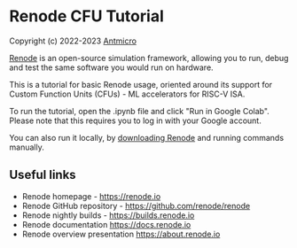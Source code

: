 # Renode CFU Tutorial

Copyright (c) 2022-2023 [Antmicro](https://www.antmicro.com)

[Renode](https://renode.io) is an open-source simulation framework, allowing you to run, debug and test the same software you would run on hardware.

This is a tutorial for basic Renode usage, oriented around its support for Custom Function Units (CFUs) - ML accelerators for RISC-V ISA.

To run the tutorial, open the .ipynb file and click "Run in Google Colab".
Please note that this requires you to log in with your Google account.

You can also run it locally, by [downloading Renode](https://builds.renode/io) and running commands manually.

## Useful links

* Renode homepage - https://renode.io
* Renode GitHub repository - https://github.com/renode/renode
* Renode nightly builds - https://builds.renode.io 
* Renode documentation https://docs.renode.io
* Renode overview presentation https://about.renode.io


